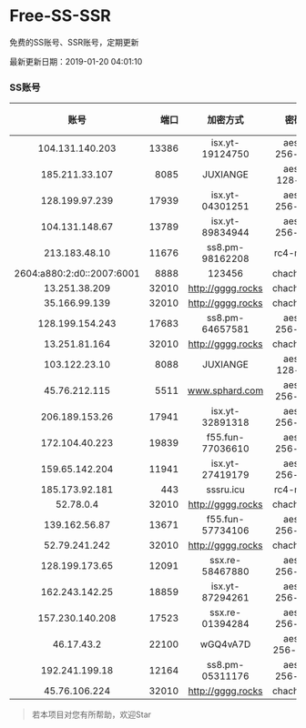 # Free-SS-SSR

免费的SS账号、SSR账号，定期更新

最新更新日期：2019-01-20 04:01:10 

### SS账号
|账号|端口|加密方式|密码|更新时间|国家|
|:-----:|-----:|:----:|:----:|:----:|:----:|
|104.131.140.203|13386|isx.yt-19124750|aes-256-cfb|03:57:05|US|
|185.211.33.107|8085|JUXIANGE|aes-128-ctr|03:57:11|US|
|128.199.97.239|17939|isx.yt-04301251|aes-256-cfb|03:57:06|SG|
|104.131.148.67|13789|isx.yt-89834944|aes-256-cfb|03:57:05|US|
|213.183.48.10|11676|ss8.pm-98162208|rc4-md5|03:57:05|RU|
|2604:a880:2:d0::2007:6001|8888|123456|chacha20|03:57:13|US|
|13.251.38.209|32010|http://gggg.rocks|chacha20|03:57:07|SG|
|35.166.99.139|32010|http://gggg.rocks|chacha20|03:57:15|US|
|128.199.154.243|17683|ss8.pm-64657581|aes-256-cfb|03:57:06|SG|
|13.251.81.164|32010|http://gggg.rocks|chacha20|03:57:16|SG|
|103.122.23.10|8088|JUXIANGE|aes-128-ctr|03:57:08|US|
|45.76.212.115|5511|www.sphard.com|aes-256-cfb|03:57:06|JP|
|206.189.153.26|17941|isx.yt-32891318|aes-256-cfb|03:57:06|SG|
|172.104.40.223|19839|f55.fun-77036610|aes-256-cfb|03:57:06|SG|
|159.65.142.204|11941|isx.yt-27419179|aes-256-cfb|03:57:06|SG|
|185.173.92.181|443|sssru.icu|rc4-md5|03:57:15|RU|
|52.78.0.4|32010|http://gggg.rocks|chacha20|03:57:13|KR|
|139.162.56.87|13671|f55.fun-57734106|aes-256-cfb|03:57:06|SG|
|52.79.241.242|32010|http://gggg.rocks|chacha20|03:57:15|KR|
|128.199.173.65|12091|ssx.re-58467880|aes-256-cfb|03:57:06|SG|
|162.243.142.25|18859|isx.yt-87294261|aes-256-cfb|03:57:05|US|
|157.230.140.208|17523|ssx.re-01394284|aes-256-cfb|03:57:06|US|
|46.17.43.2|22100|wGQ4vA7D|aes-256-gcm|03:57:11|RU|
|192.241.199.18|12164|ss8.pm-05311176|aes-256-cfb|03:57:05|US|
|45.76.106.224|32010|http://gggg.rocks|chacha20|03:57:12|JP|


> 若本项目对您有所帮助，欢迎Star